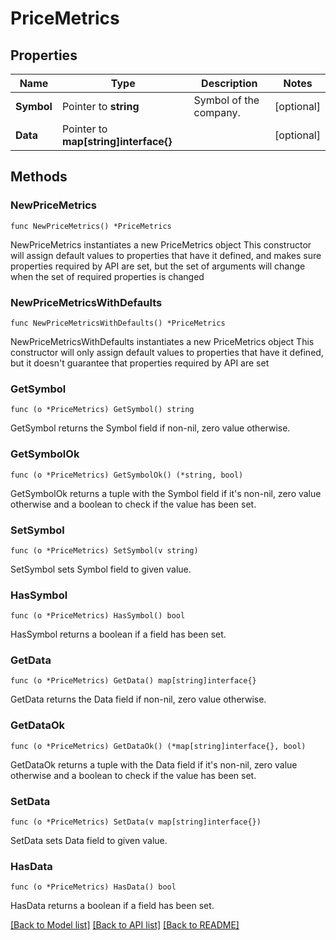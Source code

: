 # PriceMetrics

## Properties

Name | Type | Description | Notes
------------ | ------------- | ------------- | -------------
**Symbol** | Pointer to **string** | Symbol of the company. | [optional] 
**Data** | Pointer to **map[string]interface{}** |  | [optional] 

## Methods

### NewPriceMetrics

`func NewPriceMetrics() *PriceMetrics`

NewPriceMetrics instantiates a new PriceMetrics object
This constructor will assign default values to properties that have it defined,
and makes sure properties required by API are set, but the set of arguments
will change when the set of required properties is changed

### NewPriceMetricsWithDefaults

`func NewPriceMetricsWithDefaults() *PriceMetrics`

NewPriceMetricsWithDefaults instantiates a new PriceMetrics object
This constructor will only assign default values to properties that have it defined,
but it doesn't guarantee that properties required by API are set

### GetSymbol

`func (o *PriceMetrics) GetSymbol() string`

GetSymbol returns the Symbol field if non-nil, zero value otherwise.

### GetSymbolOk

`func (o *PriceMetrics) GetSymbolOk() (*string, bool)`

GetSymbolOk returns a tuple with the Symbol field if it's non-nil, zero value otherwise
and a boolean to check if the value has been set.

### SetSymbol

`func (o *PriceMetrics) SetSymbol(v string)`

SetSymbol sets Symbol field to given value.

### HasSymbol

`func (o *PriceMetrics) HasSymbol() bool`

HasSymbol returns a boolean if a field has been set.

### GetData

`func (o *PriceMetrics) GetData() map[string]interface{}`

GetData returns the Data field if non-nil, zero value otherwise.

### GetDataOk

`func (o *PriceMetrics) GetDataOk() (*map[string]interface{}, bool)`

GetDataOk returns a tuple with the Data field if it's non-nil, zero value otherwise
and a boolean to check if the value has been set.

### SetData

`func (o *PriceMetrics) SetData(v map[string]interface{})`

SetData sets Data field to given value.

### HasData

`func (o *PriceMetrics) HasData() bool`

HasData returns a boolean if a field has been set.


[[Back to Model list]](../README.md#documentation-for-models) [[Back to API list]](../README.md#documentation-for-api-endpoints) [[Back to README]](../README.md)


